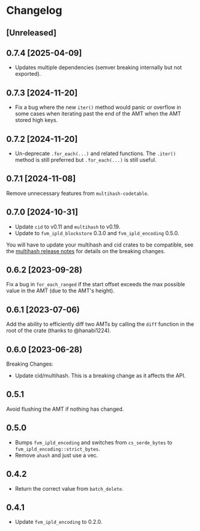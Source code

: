 # Changelog

## [Unreleased]

## 0.7.4 [2025-04-09]

- Updates multiple dependencies (semver breaking internally but not exported).

## 0.7.3 [2024-11-20]

- Fix a bug where the new `iter()` method would panic or overflow in some cases when iterating past the end of the AMT when the AMT stored high keys.

## 0.7.2 [2024-11-20]

- Un-deprecate `.for_each(...)` and related functions. The `.iter()` method is still preferred but `.for_each(...)` is still useful.

## 0.7.1 [2024-11-08]

Remove unnecessary features from `multihash-codetable`.

## 0.7.0 [2024-10-31]

- Update `cid` to v0.11 and `multihash` to v0.19.
- Update to `fvm_ipld_blockstore` 0.3.0 and `fvm_ipld_encoding` 0.5.0.

You will have to update your multihash and cid crates to be compatible, see the [multihash release notes](https://github.com/multiformats/rust-multihash/blob/master/CHANGELOG.md#-2023-06-06) for details on the breaking changes.

## 0.6.2 [2023-09-28)

Fix a bug in `for_each_ranged` if the start offset exceeds the max possible value in the AMT (due to the AMT's height).

## 0.6.1 [2023-07-06)

Add the ability to efficiently diff two AMTs by calling the `diff` function in the root of the crate (thanks to @hanabi1224).

## 0.6.0 [2023-06-28)

Breaking Changes:

- Update cid/multihash. This is a breaking change as it affects the API.

## 0.5.1

Avoid flushing the AMT if nothing has changed.

## 0.5.0

- Bumps `fvm_ipld_encoding` and switches from `cs_serde_bytes` to `fvm_ipld_encoding::strict_bytes`.
- Remove `ahash` and just use a vec.

## 0.4.2

- Return the correct value from `batch_delete`.

## 0.4.1

- Update `fvm_ipld_encoding` to 0.2.0.
